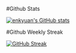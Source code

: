 #Github Stats

[![enkyuan's GitHub stats](https://github-readme-stats.vercel.app/api?username=enkyuan)](https://github.com/anuraghazra/github-readme-stats)

#Github Weekly Streak

[![GitHub Streak](https://github-readme-streak-stats.herokuapp.com?user=enkyuan&theme=dark&hide_border=true&date_format=j%20M%5B%20Y%5D&mode=weekly)](https://git.io/streak-stats)
